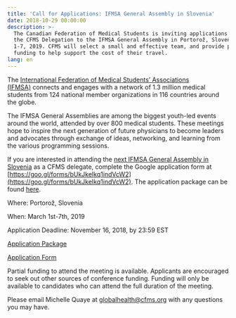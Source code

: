 ```yaml
---
title: 'Call for Applications: IFMSA General Assembly in Slovenia'
date: 2018-10-29 00:00:00
description: >-
  The Canadian Federation of Medical Students is inviting applications to join
  the CFMS Delegation to the IFMSA General Assembly in Portorož, Slovenia March
  1-7, 2019. CFMS will select a small and effective team, and provide partial
  funding to help support the cost of their travel.
lang: en
---
```


The&nbsp;[International Federation of Medical Students’ Associations (IFMSA)](https://ifmsa.org/)&nbsp;connects and engages with a network of 1.3 million medical students from 124 national member organizations in 116 countries around the globe.

The IFMSA General Assemblies are among the biggest youth-led events around the world, attended by over 800 medical students. These meetings hope to inspire the next generation of future physicians to become leaders and advocates through exchange of ideas, networking, and learning from the various programming sessions.

If you are interested in attending the&nbsp;[next IFMSA General Assembly in Slovenia](https://www.mm2019slovenia.com/)&nbsp;as a CFMS delegate, complete the Google application form at [https://goo.gl/forms/bUkJkeIkq1indVcW2](https://goo.gl/forms/bUkJkeIkq1indVcW2). The application package can be found [here](https://docs.google.com/document/d/1nmdEAhcdcZHaXs1yPbY-lokpal2vtWZ43aLfWR680JA/edit?usp=sharing).

Where: Portorož, Slovenia

When: March 1st-7th, 2019

Application Deadline: November 16, 2018, by 23:59 EST

[Application Package](https://docs.google.com/document/d/1nmdEAhcdcZHaXs1yPbY-lokpal2vtWZ43aLfWR680JA/edit?usp=sharing)

[Application Form](https://goo.gl/forms/bUkJkeIkq1indVcW2)

Partial funding to attend the meeting is available. Applicants are encouraged to seek out other sources of conference funding. Funding will only be available to candidates who can attend the full duration of the meeting.

Please email Michelle Quaye at&nbsp;[globalhealth@cfms.org](mailto:globalhealth@cfms.org)&nbsp;with any questions you may have.